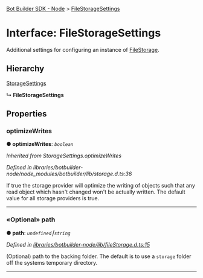 [Bot Builder SDK - Node](../README.md) > [FileStorageSettings](../interfaces/botbuilder_node.filestoragesettings.md)



# Interface: FileStorageSettings


Additional settings for configuring an instance of [FileStorage](../classes/botbuilder_node.filestorage.html).

## Hierarchy


 [StorageSettings]()

**↳ FileStorageSettings**








## Properties
<a id="optimizewrites"></a>

###  optimizeWrites

**●  optimizeWrites**:  *`boolean`* 

*Inherited from StorageSettings.optimizeWrites*

*Defined in libraries/botbuilder-node/node_modules/botbuilder/lib/storage.d.ts:36*



If true the storage provider will optimize the writing of objects such that any read object which hasn't changed won't be actually written. The default value for all storage providers is true.




___

<a id="path"></a>

### «Optional» path

**●  path**:  *`undefined`⎮`string`* 

*Defined in [libraries/botbuilder-node/lib/fileStorage.d.ts:15](https://github.com/Microsoft/botbuilder-js/blob/5422076/libraries/botbuilder-node/lib/fileStorage.d.ts#L15)*



(Optional) path to the backing folder. The default is to use a `storage` folder off the systems temporary directory.




___


